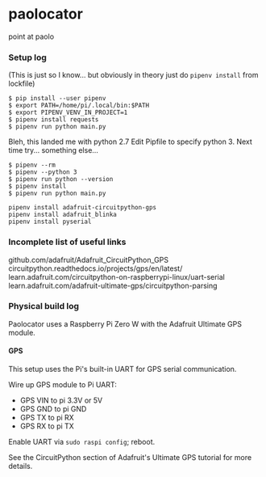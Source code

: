 # paolocator
point at paolo

### Setup log

(This is just so I know... but obviously in theory just do `pipenv install` from lockfile)

```
$ pip install --user pipenv
$ export PATH=/home/pi/.local/bin:$PATH
$ export PIPENV_VENV_IN_PROJECT=1
$ pipenv install requests
$ pipenv run python main.py
```

Bleh, this landed me with python 2.7
Edit Pipfile to specify python 3. Next time try... something else...
```
$ pipenv --rm
$ pipenv --python 3
$ pipenv run python --version
$ pipenv install
$ pipenv run python main.py
```

```
pipenv install adafruit-circuitpython-gps
pipenv install adafruit_blinka
pipenv install pyserial
```

### Incomplete list of useful links

github.com/adafruit/Adafruit_CircuitPython_GPS
circuitpython.readthedocs.io/projects/gps/en/latest/
learn.adafruit.com/circuitpython-on-raspberrypi-linux/uart-serial
learn.adafruit.com/adafruit-ultimate-gps/circuitpython-parsing


### Physical build log

Paolocator uses a Raspberry Pi Zero W with the Adafruit Ultimate GPS module.

#### GPS

This setup uses the Pi's built-in UART for GPS serial communication.

Wire up GPS module to Pi UART:
- GPS VIN to pi 3.3V or 5V
- GPS GND to pi GND
- GPS TX to pi RX
- GPS RX to pi TX

Enable UART via `sudo raspi config`; reboot.

See the CircuitPython section of Adafruit's Ultimate GPS tutorial for more details.
